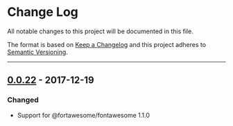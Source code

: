 # Change Log
All notable changes to this project will be documented in this file.

The format is based on [Keep a Changelog](http://keepachangelog.com/) and this project adheres to [Semantic Versioning](http://semver.org/).

---

## [0.0.22](https://github.com/FortAwesome/vue-fontawesome/releases/tag/0.0.22)  - 2017-12-19

### Changed
* Support for @fortawesome/fontawesome 1.1.0

